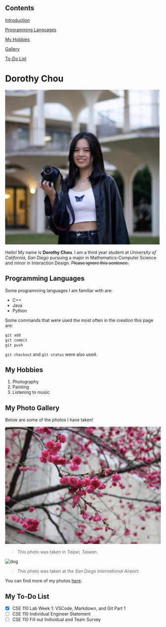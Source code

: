 ## Contents
[Introduction](https://github.com/dorothyychou/CSE110_LAB1/blob/main/index.md#dorothy-chou)

[Programming Languages](https://github.com/dorothyychou/CSE110_LAB1/blob/main/index.md#programming-languages)

[My Hobbies](https://github.com/dorothyychou/CSE110_LAB1/blob/main/index.md#my-hobbies)

[Gallery](https://github.com/dorothyychou/CSE110_LAB1/blob/main/index.md#my-photo-gallery)

[To-Do List](https://github.com/dorothyychou/CSE110_LAB1/blob/main/index.md#my-to-do-list)

# Dorothy Chou
![profile pic](./images/me.jpg)

Hello! My name is **Dorothy Chou**. I am a third year student at *University of California, San Diego* pursuing a major in Mathematics-Computer Science and minor in Interaction Design. ~~Please ignore this sentence.~~

## Programming Languages
Some programming languages I am familiar with are:
- C++
- Java
- Python
  
Some commands that were used the most often in the creation this page are:
```
git add
git commit
git push
```
`git checkout` and `git status` were also used.

## My Hobbies
1. Photography
2. Painting
3. Listening to music

## My Photo Gallery
Below are some of the photos I have taken!

![flowers](./images/flowers.jpg)

> This photo was taken in *Taipei, Taiwan*.

![dog](./images/dog.JPG)

> This photo was taken at the *San Diego International Airport*.

You can find more of my photos [here](https://drive.google.com/drive/folders/1tk9fyCEyBG6v6qxBOdTR9YR4Tp2Bj06-?usp=sharing).


## My To-Do List
- [x] CSE 110 Lab Week 1: VSCode, Markdown, and Git Part 1
- [ ] CSE 110 Individual Engineer Statement
- [ ] CSE 110 Fill out Individual and Team Survey